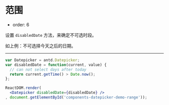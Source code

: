 # 范围

- order: 6

设置 `disabledDate` 方法，来确定不可选时段。

如上例：不可选择今天之后的日期。

---

````jsx
var Datepicker = antd.Datepicker;
var disabledDate = function(current, value) {
  // can not select days after today
  return current.getTime() > Date.now();
};

ReactDOM.render(
  <Datepicker disabledDate={disabledDate} />
, document.getElementById('components-datepicker-demo-range'));
````
